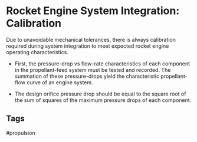 # Rocket Engine System Integration: Calibration

Due to unavoidable mechanical tolerances, there is always calibration required during system integration to meet expected rocket engine operating characteristics.

* First, the pressure-drop vs flow-rate characteristics of each component in the propellant-feed system must be tested and recorded. The summation of these pressure-drops yield the characteristic propellant-flow curve of an engine system.

* The design orifice pressure drop should be equal to the square root of the sum of squares of the maximum pressure drops of each component.

## Tags
#propulsion
